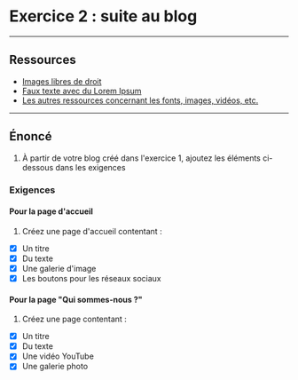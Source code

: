 # Exercice 2 : suite au blog

---

## Ressources

- [Images libres de droit](https://unsplash.com/)
- [Faux texte avec du Lorem Ipsum](https://fr.lipsum.com/)
- [Les autres ressources concernant les fonts, images, vidéos, etc.](./README.md)

---

## Énoncé

1. À partir de votre blog créé dans l'exercice 1, ajoutez les éléments ci-dessous dans les exigences

### Exigences

#### Pour la page d'accueil

1. Créez une page d'accueil contentant :

- [x] Un titre
- [x] Du texte
- [x] Une galerie d'image
- [x] Les boutons pour les réseaux sociaux

#### Pour la page "Qui sommes-nous ?"

1. Créez une page contentant :
- [x] Un titre
- [x] Du texte
- [x] Une vidéo YouTube
- [x] Une galerie photo
